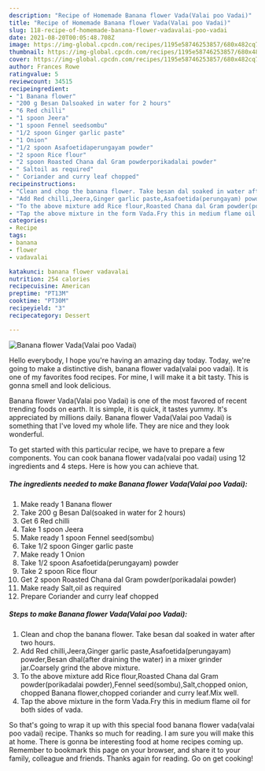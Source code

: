 ```yaml
---
description: "Recipe of Homemade Banana flower Vada(Valai poo Vadai)"
title: "Recipe of Homemade Banana flower Vada(Valai poo Vadai)"
slug: 118-recipe-of-homemade-banana-flower-vadavalai-poo-vadai
date: 2021-08-20T00:05:48.708Z
image: https://img-global.cpcdn.com/recipes/1195e58746253857/680x482cq70/banana-flower-vadavalai-poo-vadai-recipe-main-photo.jpg
thumbnail: https://img-global.cpcdn.com/recipes/1195e58746253857/680x482cq70/banana-flower-vadavalai-poo-vadai-recipe-main-photo.jpg
cover: https://img-global.cpcdn.com/recipes/1195e58746253857/680x482cq70/banana-flower-vadavalai-poo-vadai-recipe-main-photo.jpg
author: Frances Rowe
ratingvalue: 5
reviewcount: 34515
recipeingredient:
- "1 Banana flower"
- "200 g Besan Dalsoaked in water for 2 hours"
- "6 Red chilli"
- "1 spoon Jeera"
- "1 spoon Fennel seedsombu"
- "1/2 spoon Ginger garlic paste"
- "1 Onion"
- "1/2 spoon Asafoetidaperungayam powder"
- "2 spoon Rice flour"
- "2 spoon Roasted Chana dal Gram powderporikadalai powder"
- " Saltoil as required"
- " Coriander and curry leaf chopped"
recipeinstructions:
- "Clean and chop the banana flower. Take besan dal soaked in water after two hours."
- "Add Red chilli,Jeera,Ginger garlic paste,Asafoetida(perungayam) powder,Besan dhal(after draining the water) in a mixer grinder jar.Coarsely grind the above mixture."
- "To the above mixture add Rice flour,Roasted Chana dal Gram powder(porikadalai powder),Fennel seed(sombu),Salt,chopped onion, chopped Banana flower,chopped coriander and curry leaf.Mix well."
- "Tap the above mixture in the form Vada.Fry this in medium flame oil for both sides of vada."
categories:
- Recipe
tags:
- banana
- flower
- vadavalai

katakunci: banana flower vadavalai 
nutrition: 254 calories
recipecuisine: American
preptime: "PT13M"
cooktime: "PT30M"
recipeyield: "3"
recipecategory: Dessert

---
```



![Banana flower Vada(Valai poo Vadai)](https://img-global.cpcdn.com/recipes/1195e58746253857/680x482cq70/banana-flower-vadavalai-poo-vadai-recipe-main-photo.jpg)

Hello everybody, I hope you're having an amazing day today. Today, we're going to make a distinctive dish, banana flower vada(valai poo vadai). It is one of my favorites food recipes. For mine, I will make it a bit tasty. This is gonna smell and look delicious.

Banana flower Vada(Valai poo Vadai) is one of the most favored of recent trending foods on earth. It is simple, it is quick, it tastes yummy. It's appreciated by millions daily. Banana flower Vada(Valai poo Vadai) is something that I've loved my whole life. They are nice and they look wonderful.




To get started with this particular recipe, we have to prepare a few components. You can cook banana flower vada(valai poo vadai) using 12 ingredients and 4 steps. Here is how you can achieve that.

<!--inarticleads1-->

##### The ingredients needed to make Banana flower Vada(Valai poo Vadai):

1. Make ready 1 Banana flower
1. Take 200 g Besan Dal(soaked in water for 2 hours)
1. Get 6 Red chilli
1. Take 1 spoon Jeera
1. Make ready 1 spoon Fennel seed(sombu)
1. Take 1/2 spoon Ginger garlic paste
1. Make ready 1 Onion
1. Take 1/2 spoon Asafoetida(perungayam) powder
1. Take 2 spoon Rice flour
1. Get 2 spoon Roasted Chana dal Gram powder(porikadalai powder)
1. Make ready  Salt,oil as required
1. Prepare  Coriander and curry leaf chopped




<!--inarticleads2-->

##### Steps to make Banana flower Vada(Valai poo Vadai):

1. Clean and chop the banana flower. Take besan dal soaked in water after two hours.
1. Add Red chilli,Jeera,Ginger garlic paste,Asafoetida(perungayam) powder,Besan dhal(after draining the water) in a mixer grinder jar.Coarsely grind the above mixture.
1. To the above mixture add Rice flour,Roasted Chana dal Gram powder(porikadalai powder),Fennel seed(sombu),Salt,chopped onion, chopped Banana flower,chopped coriander and curry leaf.Mix well.
1. Tap the above mixture in the form Vada.Fry this in medium flame oil for both sides of vada.




So that's going to wrap it up with this special food banana flower vada(valai poo vadai) recipe. Thanks so much for reading. I am sure you will make this at home. There is gonna be interesting food at home recipes coming up. Remember to bookmark this page on your browser, and share it to your family, colleague and friends. Thanks again for reading. Go on get cooking!

